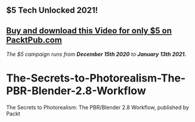 ## $5 Tech Unlocked 2021!
[Buy and download this Video for only $5 on PacktPub.com](https://www.packtpub.com/product/the-secrets-to-photorealism-the-pbr-blender-2-8-workflow-video/9781839219207)
-----
*The $5 campaign         runs from __December 15th 2020__ to __January 13th 2021.__*

# The-Secrets-to-Photorealism-The-PBR-Blender-2.8-Workflow
The Secrets to Photorealism: The PBR/Blender 2.8 Workflow, published by Packt
